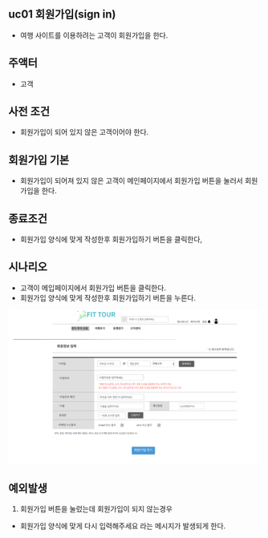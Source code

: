 ## uc01 회원가입(sign in)
- 여행 사이트를 이용하려는 고객이 회원가입을 한다.

## 주액터
- 고객

## 사전 조건
- 회원가입이 되어 있지 않은 고객이어야 한다.



## 회원가입 기본
- 회원가입이 되어져 있지 않은 고객이 메인페이지에서 회원가입 버튼을 눌러서 회원가입을 한다.


## 종료조건
- 회원가입 양식에 맞게 작성한후 회원가입하기 버튼을 클릭한다,


## 시나리오
- 고객이 메입페이지에서 회원가입 버튼을 클릭한다.
- 회원가입 양식에 맞게 작성한후 회원가입하기 버튼을 누른다.
<img src="./images/signup.png">


## 예외발생
1. 회원가입 버튼을 눌렀는데 회원가입이 되지 않는경우
- 회원가입 양식에 맞게 다시 입력해주세요 라는 메시지가 발생되게 한다.

